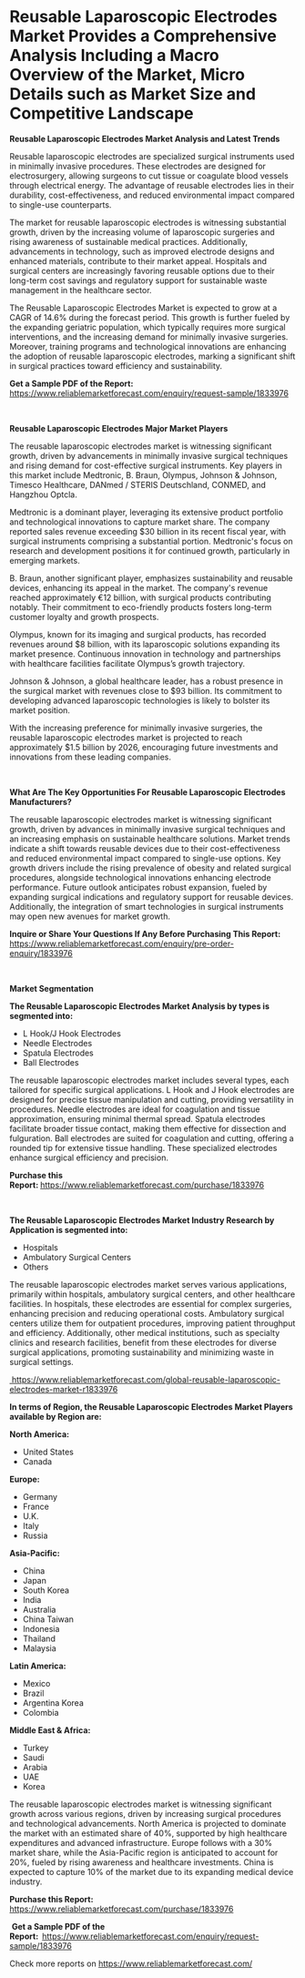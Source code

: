 <p><h1>Reusable Laparoscopic Electrodes Market Provides a Comprehensive Analysis Including a Macro Overview of the Market, Micro Details such as Market Size and Competitive Landscape</h1></p><p><strong>Reusable Laparoscopic Electrodes Market Analysis and Latest Trends</strong></p>
<p><p>Reusable laparoscopic electrodes are specialized surgical instruments used in minimally invasive procedures. These electrodes are designed for electrosurgery, allowing surgeons to cut tissue or coagulate blood vessels through electrical energy. The advantage of reusable electrodes lies in their durability, cost-effectiveness, and reduced environmental impact compared to single-use counterparts. </p><p>The market for reusable laparoscopic electrodes is witnessing substantial growth, driven by the increasing volume of laparoscopic surgeries and rising awareness of sustainable medical practices. Additionally, advancements in technology, such as improved electrode designs and enhanced materials, contribute to their market appeal. Hospitals and surgical centers are increasingly favoring reusable options due to their long-term cost savings and regulatory support for sustainable waste management in the healthcare sector.</p><p>The Reusable Laparoscopic Electrodes Market is expected to grow at a CAGR of 14.6% during the forecast period. This growth is further fueled by the expanding geriatric population, which typically requires more surgical interventions, and the increasing demand for minimally invasive surgeries. Moreover, training programs and technological innovations are enhancing the adoption of reusable laparoscopic electrodes, marking a significant shift in surgical practices toward efficiency and sustainability.</p></p>
<p><strong>Get a Sample PDF of the Report:&nbsp;</strong> <a href="https://www.reliablemarketforecast.com/enquiry/request-sample/1833976?utm_campaign=2467&utm_medium=2&utm_source=Github&utm_content=ia&utm_term=15022025&utm_id=reusable-laparoscopic-electrodes">https://www.reliablemarketforecast.com/enquiry/request-sample/1833976</a></p>
<p>&nbsp;</p>
<p><strong>Reusable Laparoscopic Electrodes Major Market Players</strong></p>
<p><p>The reusable laparoscopic electrodes market is witnessing significant growth, driven by advancements in minimally invasive surgical techniques and rising demand for cost-effective surgical instruments. Key players in this market include Medtronic, B. Braun, Olympus, Johnson & Johnson, Timesco Healthcare, DANmed / STERIS Deutschland, CONMED, and Hangzhou Optcla.</p><p>Medtronic is a dominant player, leveraging its extensive product portfolio and technological innovations to capture market share. The company reported sales revenue exceeding $30 billion in its recent fiscal year, with surgical instruments comprising a substantial portion. Medtronic's focus on research and development positions it for continued growth, particularly in emerging markets.</p><p>B. Braun, another significant player, emphasizes sustainability and reusable devices, enhancing its appeal in the market. The company's revenue reached approximately €12 billion, with surgical products contributing notably. Their commitment to eco-friendly products fosters long-term customer loyalty and growth prospects.</p><p>Olympus, known for its imaging and surgical products, has recorded revenues around $8 billion, with its laparoscopic solutions expanding its market presence. Continuous innovation in technology and partnerships with healthcare facilities facilitate Olympus’s growth trajectory.</p><p>Johnson & Johnson, a global healthcare leader, has a robust presence in the surgical market with revenues close to $93 billion. Its commitment to developing advanced laparoscopic technologies is likely to bolster its market position.</p><p>With the increasing preference for minimally invasive surgeries, the reusable laparoscopic electrodes market is projected to reach approximately $1.5 billion by 2026, encouraging future investments and innovations from these leading companies.</p></p>
<p>&nbsp;</p>
<p><strong>What Are The Key Opportunities For Reusable Laparoscopic Electrodes Manufacturers?</strong></p>
<p><p>The reusable laparoscopic electrodes market is witnessing significant growth, driven by advances in minimally invasive surgical techniques and an increasing emphasis on sustainable healthcare solutions. Market trends indicate a shift towards reusable devices due to their cost-effectiveness and reduced environmental impact compared to single-use options. Key growth drivers include the rising prevalence of obesity and related surgical procedures, alongside technological innovations enhancing electrode performance. Future outlook anticipates robust expansion, fueled by expanding surgical indications and regulatory support for reusable devices. Additionally, the integration of smart technologies in surgical instruments may open new avenues for market growth.</p></p>
<p><strong>Inquire or Share Your Questions If Any Before Purchasing This Report:</strong> <a href="https://www.reliablemarketforecast.com/enquiry/pre-order-enquiry/1833976?utm_campaign=2467&utm_medium=2&utm_source=Github&utm_content=ia&utm_term=15022025&utm_id=reusable-laparoscopic-electrodes">https://www.reliablemarketforecast.com/enquiry/pre-order-enquiry/1833976</a></p>
<p>&nbsp;</p>
<p><strong>Market Segmentation</strong></p>
<p><strong>The Reusable Laparoscopic Electrodes Market Analysis by types is segmented into:</strong></p>
<p><ul><li>L Hook/J Hook Electrodes</li><li>Needle Electrodes</li><li>Spatula Electrodes</li><li>Ball Electrodes</li></ul></p>
<p><p>The reusable laparoscopic electrodes market includes several types, each tailored for specific surgical applications. L Hook and J Hook electrodes are designed for precise tissue manipulation and cutting, providing versatility in procedures. Needle electrodes are ideal for coagulation and tissue approximation, ensuring minimal thermal spread. Spatula electrodes facilitate broader tissue contact, making them effective for dissection and fulguration. Ball electrodes are suited for coagulation and cutting, offering a rounded tip for extensive tissue handling. These specialized electrodes enhance surgical efficiency and precision.</p></p>
<p><strong>Purchase this Report:&nbsp;</strong><a href="https://www.reliablemarketforecast.com/purchase/1833976?utm_campaign=2467&utm_medium=2&utm_source=Github&utm_content=ia&utm_term=15022025&utm_id=reusable-laparoscopic-electrodes">https://www.reliablemarketforecast.com/purchase/1833976</a></p>
<p>&nbsp;</p>
<p><strong>The Reusable Laparoscopic Electrodes Market Industry Research by Application is segmented into:</strong></p>
<p><ul><li>Hospitals</li><li>Ambulatory Surgical Centers</li><li>Others</li></ul></p>
<p><p>The reusable laparoscopic electrodes market serves various applications, primarily within hospitals, ambulatory surgical centers, and other healthcare facilities. In hospitals, these electrodes are essential for complex surgeries, enhancing precision and reducing operational costs. Ambulatory surgical centers utilize them for outpatient procedures, improving patient throughput and efficiency. Additionally, other medical institutions, such as specialty clinics and research facilities, benefit from these electrodes for diverse surgical applications, promoting sustainability and minimizing waste in surgical settings.</p></p>
<p><a href="https://www.reliablemarketforecast.com/global-reusable-laparoscopic-electrodes-market-r1833976?utm_campaign=2467&utm_medium=2&utm_source=Github&utm_content=ia&utm_term=15022025&utm_id=reusable-laparoscopic-electrodes">&nbsp;https://www.reliablemarketforecast.com/global-reusable-laparoscopic-electrodes-market-r1833976</a></p>
<p><strong>In terms of Region, the Reusable Laparoscopic Electrodes Market Players available by Region are:</strong></p>
<p>
    <p> <strong> North America: </strong>
        <ul>
            <li>United States</li>
            <li>Canada</li>
        </ul>
        </p> 
    <p> <strong> Europe: </strong>
        <ul>
            <li>Germany</li>
            <li>France</li>
            <li>U.K.</li>
            <li>Italy</li>
            <li>Russia</li>
        </ul>
        </p> 
    <p> <strong> Asia-Pacific: </strong>
        <ul>
            <li>China</li>
            <li>Japan</li>
            <li>South Korea</li>
            <li>India</li>
            <li>Australia</li>
            <li>China Taiwan</li>
            <li>Indonesia</li>
            <li>Thailand</li>
            <li>Malaysia</li>
        </ul>
        </p> 
    <p> <strong> Latin America: </strong>
        <ul>
            <li>Mexico</li>
            <li>Brazil</li>
            <li>Argentina Korea</li>
            <li>Colombia</li>
        </ul>
        </p> 
    <p> <strong> Middle East & Africa: </strong>
        <ul>
            <li>Turkey</li>
            <li>Saudi</li>
            <li>Arabia</li>
            <li>UAE</li>
            <li>Korea</li>
        </ul>
    </p>
    </p>
<p><p>The reusable laparoscopic electrodes market is witnessing significant growth across various regions, driven by increasing surgical procedures and technological advancements. North America is projected to dominate the market with an estimated share of 40%, supported by high healthcare expenditures and advanced infrastructure. Europe follows with a 30% market share, while the Asia-Pacific region is anticipated to account for 20%, fueled by rising awareness and healthcare investments. China is expected to capture 10% of the market due to its expanding medical device industry.</p></p>
<p><strong>Purchase this Report: </strong><a href="https://www.reliablemarketforecast.com/purchase/1833976?utm_campaign=2467&utm_medium=2&utm_source=Github&utm_content=ia&utm_term=15022025&utm_id=reusable-laparoscopic-electrodes">https://www.reliablemarketforecast.com/purchase/1833976</a></p>
<p>&nbsp;<strong>Get a Sample PDF of the Report:&nbsp;&nbsp;</strong><a href="https://www.reliablemarketforecast.com/enquiry/request-sample/1833976?utm_campaign=2467&utm_medium=2&utm_source=Github&utm_content=ia&utm_term=15022025&utm_id=reusable-laparoscopic-electrodes">https://www.reliablemarketforecast.com/enquiry/request-sample/1833976</a></p>
<p><strong></strong></p>
<p>Check more reports on <a href="https://www.reliablemarketforecast.com/?utm_campaign=2467&utm_medium=2&utm_source=Github&utm_content=ia&utm_term=15022025&utm_id=reusable-laparoscopic-electrodes">https://www.reliablemarketforecast.com/</a></p>